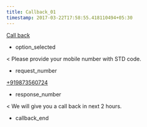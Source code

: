 ```yaml
---
title: Callback_01
timestamp: 2017-03-22T17:58:55.418110494+05:30
---
```


[Call back](option_2)
* option_selected

< Please provide your mobile number with STD code.
* request_number

[+919873560724](phone-number/number)
* response_number

< We will give you a call back in next 2 hours.
* callback_end
